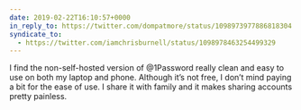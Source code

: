 ```yaml
---
date: 2019-02-22T16:10:57+0000
in_reply_to: https://twitter.com/dompatmore/status/1098973977886818304
syndicate_to:
  - https://twitter.com/iamchrisburnell/status/1098978463254499329
---
```


I find the non-self-hosted version of @1Password really clean and easy to use on both my laptop and phone. Although it’s not free, I don’t mind paying a bit for the ease of use. I share it with family and it makes sharing accounts pretty painless.
